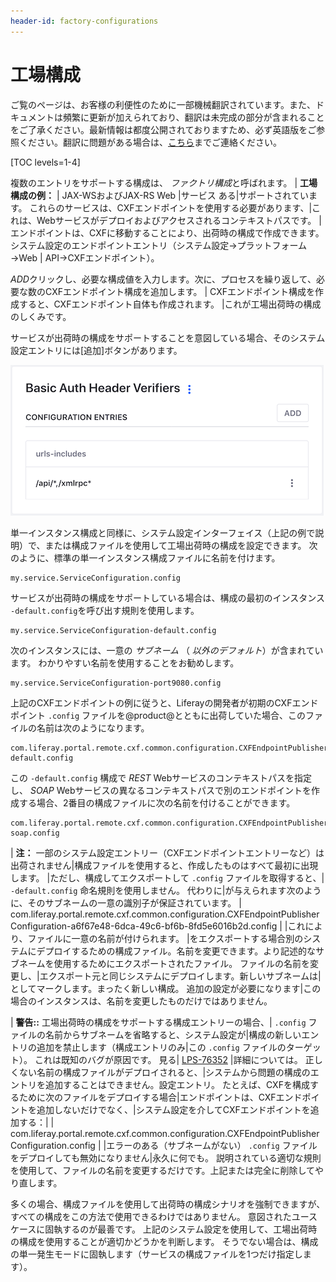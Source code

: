 ```yaml
---
header-id: factory-configurations
---
```


# 工場構成

<p class="alert alert-info"><span class="wysiwyg-color-blue120">ご覧のページは、お客様の利便性のために一部機械翻訳されています。また、ドキュメントは頻繁に更新が加えられており、翻訳は未完成の部分が含まれることをご了承ください。最新情報は都度公開されておりますため、必ず英語版をご参照ください。翻訳に問題がある場合は、<a href="mailto:support-content-jp@liferay.com">こちら</a>までご連絡ください。</span></p>

[TOC levels=1-4]

複数のエントリをサポートする構成は、 *ファクトリ構成*と呼ばれます。
| **工場構成の例：** | JAX-WSおよびJAX-RS Web |サービス<!--(/docs/7-1/tutorials/-/knowledge_base/t/jax-ws-and-jax-rs)--> ある|サポートされています。 これらのサービスは、CXFエンドポイントを使用する必要があります<!--
| (/docs/7-1/tutorials/-/knowledge_base/t/jax-ws-and-jax-rs#cxf-endpoints)-->、|これは、Webサービスがデプロイおよびアクセスされるコンテキストパスです。 |エンドポイントは、CXFに移動することにより、出荷時の構成で作成できます。システム設定のエンドポイントエントリ（システム設定→プラットフォーム→Web | API→CXFエンドポイント）。 

*ADD*クリックし、必要な構成値を入力します。次に、プロセスを繰り返して、必要な数のCXFエンドポイント構成を追加します。 | CXFエンドポイント構成を作成すると、CXFエンドポイント自体も作成されます。 |これが工場出荷時の構成のしくみです。

サービスが出荷時の構成をサポートすることを意図している場合、そのシステム設定エントリには[追加]ボタンがあります。

![図1：システム設定エントリに[追加]ボタンがある場合、工場出荷時の構成に適しています。](../../../../images/factory-configuration-entry.png)

単一インスタンス構成と同様に、システム設定インターフェイス（上記の例で説明）で、または構成ファイルを使用して工場出荷時の構成を設定できます。 次のように、標準の単一インスタンス構成ファイルに名前を付けます。

    my.service.ServiceConfiguration.config

サービスが出荷時の構成をサポートしている場合は、構成の最初のインスタンス `-default.config`を呼び出す規則を使用します。

    my.service.ServiceConfiguration-default.config

次のインスタンスには、一意の *サブネーム* （ *以外のデフォルト*）が含まれています。 わかりやすい名前を使用することをお勧めします。

    my.service.ServiceConfiguration-port9080.config

上記のCXFエンドポイントの例に従うと、Liferayの開発者が初期のCXFエンドポイント `.config` ファイルを@product@とともに出荷していた場合、このファイルの名前は次のようになります。

    com.liferay.portal.remote.cxf.common.configuration.CXFEndpointPublisherConfiguration-default.config

この `-default.config` 構成で *REST* Webサービスのコンテキストパスを指定し、 *SOAP* Webサービスの異なるコンテキストパスで別のエンドポイントを作成する場合、2番目の構成ファイルに次の名前を付けることができます。

    com.liferay.portal.remote.cxf.common.configuration.CXFEndpointPublisherConfiguration-soap.config

| **注：** 一部のシステム設定エントリー（CXFエンドポイントエントリーなど）は出荷されません|構成ファイルを使用すると、作成したものはすべて最初に出現します。 |ただし、構成してエクスポートして `.config` ファイルを取得すると、| `-default.config` 命名規則を使用しません。 代わりに|が与えられます次のように、そのサブネームの一意の識別子が保証されています。 | com.liferay.portal.remote.cxf.common.configuration.CXFEndpointPublisherConfiguration-a6f67e48-6dca-49c6-bf6b-8fd5e6016b2d.config | |これにより、ファイルに一意の名前が付けられます。 |をエクスポートする場合別のシステムにデプロイするための構成ファイル。名前を変更できます。より記述的なサブネームを使用するためにエクスポートされたファイル。 ファイルの名前を変更し、|エクスポート元と同じシステムにデプロイします。新しいサブネームは|としてマークします。まったく新しい構成。 追加の設定が必要になります|この場合のインスタンスは、名前を変更したものだけではありません。

| **警告::** 工場出荷時の構成をサポートする構成エントリーの場合、| `.config` ファイルの名前からサブネームを省略すると、システム設定が|構成の新しいエントリの追加を禁止します（構成エントリのみ|この `.config` ファイルのターゲット）。 これは既知のバグが原因です。 見る| [LPS-76352](https://issues.liferay.com/browse/LPS-76352) |詳細については。 正しくない名前の構成ファイルがデプロイされると、|システムから問題の構成のエントリを追加することはできません。設定エントリ。 たとえば、CXFを構成するために次のファイルをデプロイする場合|エンドポイントは、CXFエンドポイントを追加しないだけでなく、|システム設定を介してCXFエンドポイントを追加する：| | com.liferay.portal.remote.cxf.common.configuration.CXFEndpointPublisherConfiguration.config | |エラーのある（サブネームがない） `.config` ファイルをデプロイしても無効になりません|永久に何でも。 説明されている適切な規則を使用して、ファイルの名前を変更するだけです。上記または完全に削除してやり直します。

多くの場合、構成ファイルを使用して出荷時の構成シナリオを強制できますが、すべての構成をこの方法で使用できるわけではありません。 意図されたユースケースに固執するのが最善です。 上記のシステム設定を使用して、工場出荷時の構成を使用することが適切かどうかを判断します。 そうでない場合は、構成の単一発生モードに固執します（サービスの構成ファイルを1つだけ指定します）。

